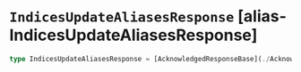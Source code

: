 # `IndicesUpdateAliasesResponse` [alias-IndicesUpdateAliasesResponse]
```typescript
type IndicesUpdateAliasesResponse = [AcknowledgedResponseBase](./AcknowledgedResponseBase.md);
```
